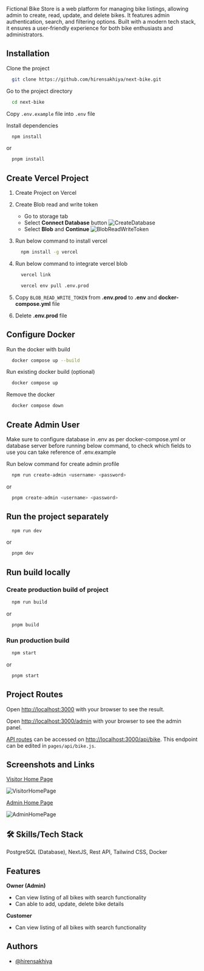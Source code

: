 Fictional Bike Store is a web platform for managing bike listings, allowing admin to create, read, update, and delete bikes. It features admin authentication, search, and filtering options. Built with a modern tech stack, it ensures a user-friendly experience for both bike enthusiasts and administrators.

## Installation

Clone the project

```bash
  git clone https://github.com/hirensakhiya/next-bike.git
```

Go to the project directory

```bash
  cd next-bike
```

Copy ```.env.example``` file into ```.env``` file

Install dependencies

```bash
  npm install
```

or

```bash
  pnpm install
```

## Create Vercel Project

1. Create Project on Vercel

2. Create Blob read and write token
    - Go to storage tab
    - Select **Connect Database** button
      ![CreateDatabase](public/screenshots/create_database.png?raw=true "Success Output")
    - Select **Blob** and **Continue**
      ![BlobReadWriteToken](public/screenshots/blobl_read_write_token.png?raw=true "Success Output")

3. Run below command to install vercel
    ```bash 
      npm install -g vercel
    ```
4. Run below command to integrate vercel blob
    ```bash 
      vercel link
    ```
    ```bash 
      vercel env pull .env.prod
    ```
5. Copy ```BLOB_READ_WRITE_TOKEN``` from **.env.prod** to **.env** and **docker-compose.yml** file

6. Delete **.env.prod** file


## Configure Docker

Run the docker with build

```bash
  docker compose up --build
```
Run existing docker build (optional)

```bash
  docker compose up
```

Remove the docker

```bash
  docker compose down
```

## Create Admin User

Make sure to configure database in .env as per docker-compose.yml or database server before running below command, to check which fields to use you can take reference of .env.example

Run below command for create admin profile

```bash
  npm run create-admin <username> <password>
```

or

```bash
  pnpm create-admin <username> <password>
```


## Run the project separately

```bash
  npm run dev
```

or

```bash
  pnpm dev
```

## Run build locally

### Create production build of project

```bash
  npm run build
```

or

```bash
  pnpm build
```

### Run production build

```bash
  npm start
```

or

```bash
  pnpm start
```

## Project Routes
Open [http://localhost:3000](http://localhost:3000) with your browser to see the result.

Open [http://localhost:3000/admin](http://localhost:3000/admin) with your browser to see the admin panel.


[API routes](https://nextjs.org/docs/pages/building-your-application/routing/api-routes) can be accessed on [http://localhost:3000/api/bike](http://localhost:3000/api/bike). This endpoint can be edited in `pages/api/bike.js`.


## Screenshots and Links

[Visitor Home Page](https://next-bike-crud.vercel.app/)

![VisitorHomePage](public/screenshots/bike_visitor_home.png?raw=true "Success Output")

[Admin Home Page](https://next-bike-crud.vercel.app/admin)

![AdminHomePage](public/screenshots/bike_admin_home.png?raw=true "Success Output")

## 🛠 Skills/Tech Stack

PostgreSQL (Database), NextJS, Rest API, Tailwind CSS, Docker

## Features

**Owner (Admin)**

- Can view listing of all bikes with search functionality
- Can able to add, update, delete bike details

**Customer**

- Can view listing of all bikes with search functionality

## Authors

- [@hirensakhiya](https://github.com/hirensakhiya)
